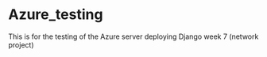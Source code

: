 # Azure_testing
This is for the testing of the Azure server deploying Django week 7 (network project)
